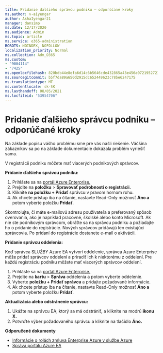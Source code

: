 ```yaml
---
title: Pridanie ďalšieho správcu podniku – odporúčané kroky
ms.author: v-aiyengar
author: AshaIyengar21
manager: dansimp
ms.date: 12/17/2020
ms.audience: Admin
ms.topic: article
ms.service: o365-administration
ROBOTS: NOINDEX, NOFOLLOW
localization_priority: Normal
ms.collection: Adm_O365
ms.custom:
- "9004114"
- "7425"
ms.openlocfilehash: 820bdb44e8efa6d14c6b5646cde432865a43e456a07219527218eecd1beb0819
ms.sourcegitcommit: b5f7da89a650d2915dc652449623c78be6247175
ms.translationtype: MT
ms.contentlocale: sk-SK
ms.lasthandoff: 08/05/2021
ms.locfileid: "53954706"
---
```

# <a name="add-another-enterprise-administrator---recommended-steps"></a>Pridanie ďalšieho správcu podniku – odporúčané kroky

Na základe popisu vášho problému sme pre vás našli riešenie. Väčšina zákazníkov sa po na základe dokumentácie dokázala problém vyriešiť sama.

V registrácii podniku môžete mať viacerých podnikových správcov.

**Pridanie ďalšieho správcu podniku:**

1. Prihláste sa na [portál Azure Enterprise.](https://ea.azure.com/)
1. Prejdite na **položku**  >  **Spravovať podrobnosti o registrácii.**
1. Kliknite **na položku + Pridať** správcu v pravom hornom rohu.
1. Ak chcete prístup iba na čítanie, nastavte Read-Only možnosť **Áno a** potom vyberte položku **Pridať**.

Skontrolujte, či máte e-mailovú adresu používateľa a preferovaný spôsob overovania, ako je napríklad pracovné, školské alebo konto Microsoft. Ak nie ste podnikovým správcom, obráťte sa na správcu podniku a požiadajte ho o pridanie do registrácie. Nových správcov pridávajú len existujúci správcovia. Po pridaní do registrácie dostanete e-mail o aktivácii.

**Pridanie správcu oddelenia:**

Keď správca SLUŽBY Azure EA vytvorí oddelenie, správca Azure Enterprise môže pridať správcov oddelení a priradiť ich k niektorému z oddelení. Pre každú registráciu podniku môžete mať viacerých správcov oddelení.

1. Prihláste sa na [portál Azure Enterprise.](https://ea.azure.com/)
1. Prejdite na **kartu**  >  **Správa** oddelenia a potom vyberte oddelenie.
1. Vyberte **položku + Pridať správcu** a pridajte požadované informácie.
1. Ak chcete prístup iba na čítanie, nastavte Read-Only možnosť **Áno a** potom vyberte položku **Pridať**.

**Aktualizácia alebo odstránenie správcu:**

1. Ukážte na správcu EA, ktorý sa má odstrániť, a kliknite na modrú **ikonu X.**
1. Potvrďte výber požadovaného správcu a kliknite na tlačidlo **Áno.**

**Odporučené dokumenty**

- [Informácie o rolách zmluva Enterprise Azure v službe Azure](https://docs.microsoft.com/azure/billing/billing-understand-ea-roles)
- [Správa portálu Azure EA](https://docs.microsoft.com/azure/billing/billing-ea-portal-administration)

